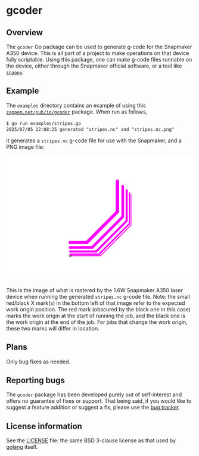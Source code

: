 # gcoder

## Overview

The `gcoder` Go package can be used to generate g-code for the
Snapmaker A350 device. This is all part of a project to make
operations on that device fully scriptable. Using this package, one
can make g-code files runnable on the device, either through the
Snapmaker official software, or a tool like
[`snappy`](https://zappem.net/pub/project/snappy).

## Example

The `examples` directory contains an example of using this
[`zappem.net/pub/io/gcoder`](https://zappem.net/pub/io/gcoder)
package. When run as follows,

```
$ go run examples/stripes.go
2025/07/05 22:08:25 generated "stripes.nc" and "stripes.nc.png"
```

it generates a `stripes.nc` g-code file for use with the Snapmaker,
and a PNG image file:

![stripes.nc.png](stripes.nc.png)

This is the image of what is rastered by the 1.6W Snapmaker A350 laser
device when running the generated `stripes.nc` g-code file. Note: the
small red/black X mark(s) in the bottom left of that image refer to
the expected work origin position. The red mark (obscured by the black
one in this case) marks the work origin at the start of running the
job, and the black one is the work origin at the end of the job. For
jobs that change the work origin, these two marks will differ in
location.

## Plans

Only bug fixes as needed.

## Reporting bugs

The `gcoder` package has been developed purely out of self-interest
and offers no guarantee of fixes or support. That being said, if you
would like to suggest a feature addition or suggest a fix, please use
the [bug tracker](https://github.com/tinkerator/gcoder/issues).

## License information

See the [LICENSE](LICENSE) file: the same BSD 3-clause license as that
used by [golang](https://golang.org/LICENSE) itself.
